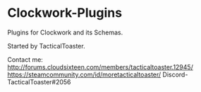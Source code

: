 # Clockwork-Plugins
Plugins for Clockwork and its Schemas.

Started by TacticalToaster.

Contact me:
http://forums.cloudsixteen.com/members/tacticaltoaster.12945/
https://steamcommunity.com/id/moretacticaltoaster/
Discord-TacticalToaster#2056

